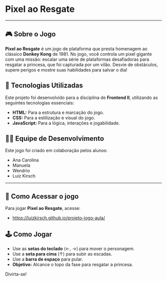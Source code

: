 # Pixel ao Resgate

---

## 🎮 Sobre o Jogo

**Pixel ao Resgate** é um jogo de plataforma que presta homenagem ao clássico **Donkey Kong** de 1981. No jogo, você controla um pixel gigante com uma missão: escalar uma série de plataformas desafiadoras para resgatar a princesa, que foi capturada por um vilão. Desvie de obstáculos, supere perigos e mostre suas habilidades para salvar o dia!

## 🚀 Tecnologias Utilizadas

Este projeto foi desenvolvido para a disciplina de **Frontend II**, utilizando as seguintes tecnologias essenciais:

* **HTML:** Para a estrutura e marcação do jogo.
* **CSS:** Para a estilização e visual do jogo.
* **JavaScript:** Para a lógica, interações e jogabilidade.

## 🧑‍💻 Equipe de Desenvolvimento

Este jogo foi criado em colaboração pelos alunos:

* Ana Carolina
* Manuela
* Wendrio
* Luiz Kirsch

---

## 🔧 Como Acessar o jogo

Para jogar **Pixel ao Resgate**, acesse:
* https://luizkirsch.github.io/projeto-jogo-aula/

## 🕹️ Como Jogar

* Use as **setas do teclado** (←, →) para mover o personagem.
* Use a **seta para cima** (↑) para subir as escadas.
* Use a **barra de espaço** para pular.
* **Objetivo:** Alcance o topo da fase para resgatar a princesa.

Divirta-se!

